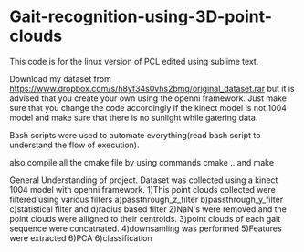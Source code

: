 # Gait-recognition-using-3D-point-clouds

This code is for the linux version of PCL edited using sublime text.

Download my dataset from https://www.dropbox.com/s/h8yf34s0vhs2bmq/original_dataset.rar but it is advised that you create your own using the openni framework. Just make sure that you change the code accordingly if the kinect model is not 1004 model and make sure that there is no sunlight while gatering data.

Bash scripts were used to automate everything(read bash script to understand the flow of execution).

also compile all the cmake file by using commands cmake .. and make

General Understanding of project.
Dataset was collected using a kinect 1004 model with openni framework.
1)This point clouds collected were filtered using various filters a)passthrough_z_filter b)passthrough_y_filter c)statistical filter and d)radius based filter
2)NaN's were removed and the point clouds were alligned to their centroids.
3)point clouds of each gait sequence were concatnated.
4)downsamling was performed
5)Features were extracted
6)PCA
6)classification
